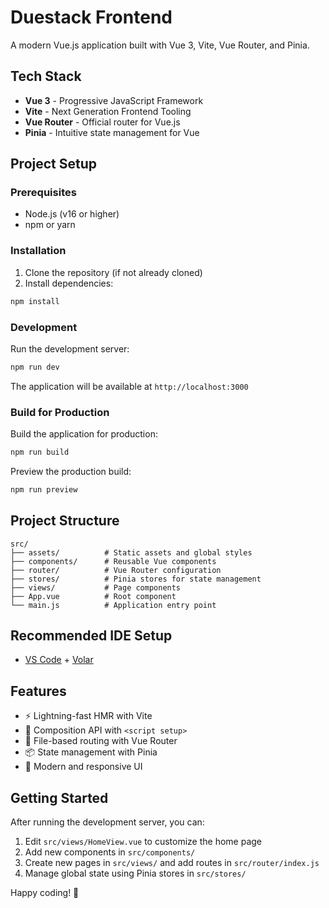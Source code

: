 # Duestack Frontend

A modern Vue.js application built with Vue 3, Vite, Vue Router, and Pinia.

## Tech Stack

- **Vue 3** - Progressive JavaScript Framework
- **Vite** - Next Generation Frontend Tooling
- **Vue Router** - Official router for Vue.js
- **Pinia** - Intuitive state management for Vue

## Project Setup

### Prerequisites

- Node.js (v16 or higher)
- npm or yarn

### Installation

1. Clone the repository (if not already cloned)
2. Install dependencies:

```bash
npm install
```

### Development

Run the development server:

```bash
npm run dev
```

The application will be available at `http://localhost:3000`

### Build for Production

Build the application for production:

```bash
npm run build
```

Preview the production build:

```bash
npm run preview
```

## Project Structure

```
src/
├── assets/          # Static assets and global styles
├── components/      # Reusable Vue components
├── router/          # Vue Router configuration
├── stores/          # Pinia stores for state management
├── views/           # Page components
├── App.vue          # Root component
└── main.js          # Application entry point
```

## Recommended IDE Setup

- [VS Code](https://code.visualstudio.com/) + [Volar](https://marketplace.visualstudio.com/items?itemName=Vue.volar)

## Features

- ⚡️ Lightning-fast HMR with Vite
- 🎯 Composition API with `<script setup>`
- 🚦 File-based routing with Vue Router
- 📦 State management with Pinia
- 🎨 Modern and responsive UI

## Getting Started

After running the development server, you can:

1. Edit `src/views/HomeView.vue` to customize the home page
2. Add new components in `src/components/`
3. Create new pages in `src/views/` and add routes in `src/router/index.js`
4. Manage global state using Pinia stores in `src/stores/`

Happy coding! 🚀
